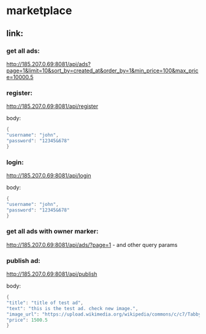 # marketplace

## link:
### get all ads:
http://185.207.0.69:8081/api/ads?page=1&limit=10&sort_by=created_at&order_by=1&min_price=100&max_price=10000.5

### register:
http://185.207.0.69:8081/api/register

body:
```cpp
{
"username": "john",
"password": "12345&678"
}
```

### login:
http://185.207.0.69:8081/api/login

body:
```cpp
{
"username": "john",
"password": "12345&678"
}
```

### get all ads with owner marker:
http://185.207.0.69:8081/api/ads/?page=1 - and other query params

### publish ad:
http://185.207.0.69:8081/api/publish

body:
```cpp
{
"title": "title of test ad",
"text": "this is the test ad. check new image.",
"image_url": "https://upload.wikimedia.org/wikipedia/commons/c/c7/Tabby_cat_with_blue_eyes-3336579.jpg",
"price": 1500.5
}
```